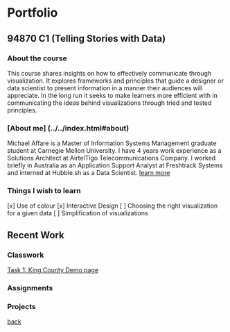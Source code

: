 # Portfolio  
## 94870 C1 (Telling Stories with Data)

### About the course
This course shares insights on how to effectively communicate through visualization.
It explores frameworks and principles that guide a designer or data scientist to present information in a manner their audiences will appreciate.
In the long run it seeks to make learners more efficient with in communicating the ideas behind visualizations through tried and tested principles.

### [About me] (../../index.html#about)
Michael Affare is a Master of Information Systems Management graduate student at Carnegie Mellon University. I have 4 years work experience as a Solutions Architect at AirtelTigo Telecommunications Company. I worked briefly in Australia as an Application Support Analyst at Freshtrack Systems and interned at Hubble.sh as a Data Scientist.
[learn more](https://linkedin.com/in/michaelaffare)


### Things I wish to learn
[x]  Use of colour
[x]  Interactive Design
[ ]  Choosing the right visualization for a given data
[ ]  Simplification of visualizations

## Recent Work

### Classwork
[Task 1: King County Demo page](classroom/kingcounty.md)

### Assignments

### Projects

[back](../index.html)
